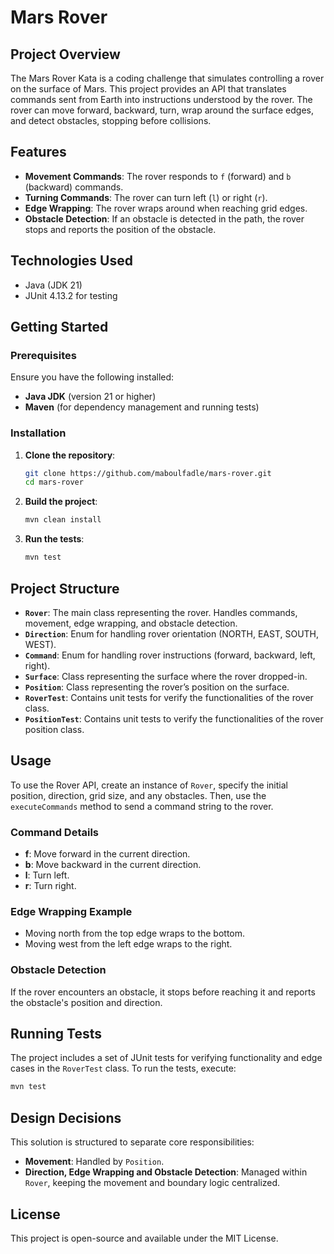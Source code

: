 # Mars Rover

## Project Overview

The Mars Rover Kata is a coding challenge that simulates controlling a rover on the surface of Mars. This project provides an API that translates commands sent from Earth into instructions understood by the rover. The rover can move forward, backward, turn, wrap around the surface edges, and detect obstacles, stopping before collisions.

## Features

- **Movement Commands**: The rover responds to `f` (forward) and `b` (backward) commands.
- **Turning Commands**: The rover can turn left (`l`) or right (`r`).
- **Edge Wrapping**: The rover wraps around when reaching grid edges.
- **Obstacle Detection**: If an obstacle is detected in the path, the rover stops and reports the position of the obstacle.

## Technologies Used

- Java (JDK 21)
- JUnit 4.13.2 for testing

## Getting Started

### Prerequisites

Ensure you have the following installed:
- **Java JDK** (version 21 or higher)
- **Maven** (for dependency management and running tests)

### Installation

1. **Clone the repository**:
   ```bash
   git clone https://github.com/maboulfadle/mars-rover.git
   cd mars-rover
   ```

2. **Build the project**:
   ```bash
   mvn clean install
   ```

3. **Run the tests**:
   ```bash
   mvn test
   ```

## Project Structure

- **`Rover`**: The main class representing the rover. Handles commands, movement, edge wrapping, and obstacle detection.
- **`Direction`**: Enum for handling rover orientation (NORTH, EAST, SOUTH, WEST).
- **`Command`**: Enum for handling rover instructions (forward, backward, left, right).
- **`Surface`**: Class representing the surface where the rover dropped-in.
- **`Position`**: Class representing the rover’s position on the surface.
- **`RoverTest`**: Contains unit tests for verify the functionalities of the rover class.
- **`PositionTest`**: Contains unit tests to verify the functionalities of the rover position class.

## Usage

To use the Rover API, create an instance of `Rover`, specify the initial position, direction, grid size, and any obstacles. Then, use the `executeCommands` method to send a command string to the rover.

### Command Details

- **f**: Move forward in the current direction.
- **b**: Move backward in the current direction.
- **l**: Turn left.
- **r**: Turn right.

### Edge Wrapping Example

- Moving north from the top edge wraps to the bottom.
- Moving west from the left edge wraps to the right.

### Obstacle Detection

If the rover encounters an obstacle, it stops before reaching it and reports the obstacle's position and direction.

## Running Tests

The project includes a set of JUnit tests for verifying functionality and edge cases in the `RoverTest` class. To run the tests, execute:

```bash
mvn test
```

## Design Decisions

This solution is structured to separate core responsibilities:
- **Movement**: Handled by `Position`.
- **Direction, Edge Wrapping and Obstacle Detection**: Managed within `Rover`, keeping the movement and boundary logic centralized.

## License

This project is open-source and available under the MIT License.
